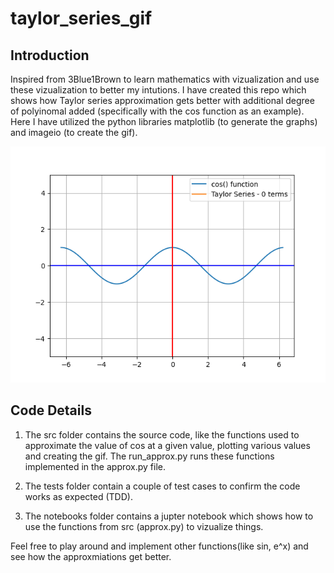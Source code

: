 # taylor_series_gif

## Introduction
Inspired from 3Blue1Brown to learn mathematics with vizualization and use these vizualization to better my intutions. I have created this repo which shows how Taylor series approximation gets better with additional degree of polyinomal added (specifically with the cos function as an example). Here I have utilized the python libraries matplotlib (to generate the graphs) and imageio (to create the gif).

![Taylor Series Cos Approximation with new increasing polynomial terms](https://github.com/Virajdatt/taylor_series_gif/blob/main/cos_approx.gif)

## Code Details

1. The src folder contains the source code, like the functions used to approximate the value of cos at a given value, plotting various values and creating the gif.
   The run_approx.py  runs these functions implemented in the approx.py file.

2. The tests folder contain a couple of test cases to confirm the code works as expected (TDD).

3. The notebooks folder contains a jupter notebook which shows how to use the functions from src (approx.py) to vizualize things.

Feel free to play around and implement other functions(like sin, e^x) and see how the approxmiations get better.
